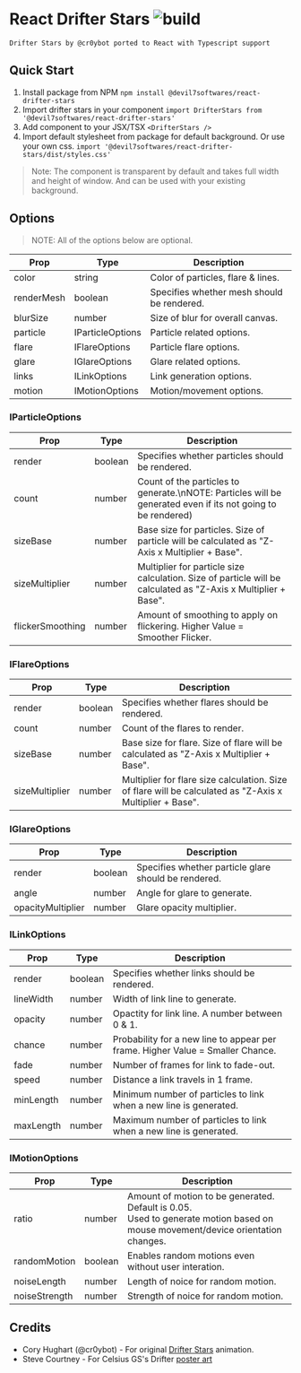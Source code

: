 
# React Drifter Stars ![build](https://github.com/Devil7-Softwares/react-drifter-stars/workflows/build/badge.svg)
`Drifter Stars by @cr0ybot ported to React with Typescript support`

## Quick Start
1. Install package from NPM
`npm install @devil7softwares/react-drifter-stars`
2. Import drifter stars in your component
`import DrifterStars from '@devil7softwares/react-drifter-stars'`
3. Add component to your JSX/TSX
`<DrifterStars />`
4. Import default stylesheet from package for default background. Or use your own css.
`import '@devil7softwares/react-drifter-stars/dist/styles.css'`

> Note: The component is transparent by default and takes full width and height of window. And can be used with your existing background.

## Options
> NOTE: All of the options below are optional.


|        Prop       |        Type       | Description                                                                                                                           |
|-------------------|-------------------|---------------------------------------------------------------------------------------------------------------------------------------|
| color             | string            | Color of particles, flare & lines.                                                                                                    |
| renderMesh        | boolean           | Specifies whether mesh should be rendered.                                                                                            |
| blurSize          | number            | Size of blur for overall canvas.                                                                                                      |
| particle          | IParticleOptions  | Particle related options.                                                                                                             |
| flare             | IFlareOptions     | Particle flare options.                                                                                                               |
| glare             | IGlareOptions     | Glare related options.                                                                                                                |
| links             | ILinkOptions      | Link generation options.                                                                                                              |
| motion            | IMotionOptions    | Motion/movement options.                                                                                                              |

### IParticleOptions
|        Prop       |        Type       | Description                                                                                                                           |
|-------------------|-------------------|---------------------------------------------------------------------------------------------------------------------------------------|
| render            | boolean           | Specifies whether particles should be rendered.                                                                                       |
| count             | number            | Count of the particles to generate.\nNOTE: Particles will be generated even if its not going to be rendered)                          |
| sizeBase          | number            | Base size for particles. Size of particle will be calculated as "Z-Axis x Multiplier + Base".                                         |
| sizeMultiplier    | number            | Multiplier for particle size calculation. Size of particle will be calculated as "Z-Axis x Multiplier + Base".                        |
| flickerSmoothing  | number            | Amount of smoothing to apply on flickering. Higher Value = Smoother Flicker.                                                          |

### IFlareOptions
|        Prop       |        Type       | Description                                                                                                                           |
|-------------------|-------------------|---------------------------------------------------------------------------------------------------------------------------------------|
| render            | boolean           | Specifies whether flares should be rendered.                                                                                          |
| count             | number            | Count of the flares to render.                                                                                                        |
| sizeBase          | number            | Base size for flare. Size of flare will be calculated as "Z-Axis x Multiplier + Base".                                                |
| sizeMultiplier    | number            | Multiplier for flare size calculation. Size of flare will be calculated as "Z-Axis x Multiplier + Base".                              |

### IGlareOptions
|        Prop       |        Type       | Description                                                                                                                           |
|-------------------|-------------------|---------------------------------------------------------------------------------------------------------------------------------------|
| render            | boolean           | Specifies whether particle glare should be rendered.                                                                                  |
| angle             | number            | Angle for glare to generate.                                                                                                          |
| opacityMultiplier | number            | Glare opacity multiplier.                                                                                                             |

### ILinkOptions
|        Prop       |        Type       | Description                                                                                                                           |
|-------------------|-------------------|---------------------------------------------------------------------------------------------------------------------------------------|
| render            | boolean           | Specifies whether links should be rendered.                                                                                           |
| lineWidth         | number            | Width of link line to generate.                                                                                                       |
| opacity           | number            | Opactity for link line. A number between 0 & 1.                                                                                       |
| chance            | number            | Probability for a new line to appear per frame. Higher Value = Smaller Chance.                                                        |
| fade              | number            | Number of frames for link to fade-out.                                                                                                |
| speed             | number            | Distance a link travels in 1 frame.                                                                                                   |
| minLength         | number            | Minimum number of particles to link when a new line is generated.                                                                     |
| maxLength         | number            | Maximum number of particles to link when a new line is generated.                                                                     |

### IMotionOptions
|        Prop       |        Type       | Description                                                                                                                           |
|-------------------|-------------------|---------------------------------------------------------------------------------------------------------------------------------------|
| ratio             | number            | Amount of motion to be generated. Default is 0.05.<br/>Used to generate motion based on mouse movement/device orientation changes.    |
| randomMotion      | boolean           | Enables random motions even without user interation.                                                                                  |
| noiseLength       | number            | Length of noice for random motion.                                                                                                    |
| noiseStrength     | number            | Strength of noice for random motion.                                                                                                  |

## Credits
 * Cory Hughart (@cr0ybot) - For original [Drifter Stars](https://codepen.io/cr0ybot/pen/zNyYeW) animation.
 * Steve Courtney - For Celsius GS's Drifter [poster art](http://celsiusgs.com/drifter/posters.php)
